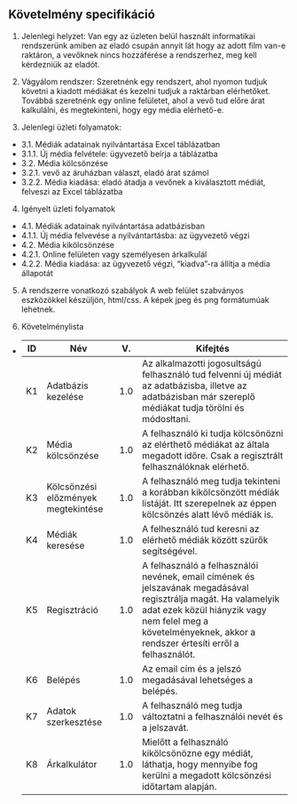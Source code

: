 ## Követelmény specifikáció

1. Jelenlegi helyzet: Van egy az üzleten belül használt informatikai rendszerünk amiben az eladó csupán annyit lát hogy az adott film van-e raktáron, a vevőknek nincs hozzáférése a rendszerhez, meg kell kérdezniük az eladót.


2. Vágyálom rendszer: Szeretnénk egy rendszert, ahol nyomon tudjuk követni a kiadott médiákat és kezelni tudjuk a raktárban elérhetőket. Továbbá szeretnénk egy online felületet, ahol a vevő tud előre árat kalkulálni, és megtekinteni, hogy egy média elérhető-e.


3. Jelenlegi üzleti folyamatok:
  - 3.1. Médiák adatainak nyilvántartása Excel táblázatban
  - 3.1.1. Új média felvétele: ügyvezető beírja a táblázatba
  - 3.2. Média kölcsönzése
  - 3.2.1. vevő az áruházban választ, eladó árat számol
  - 3.2.2. Média kiadása: eladó átadja a vevőnek a kiválasztott médiát, felveszi az Excel táblázatba


4. Igényelt üzleti folyamatok
  - 4.1. Médiák adatainak nyilvántartása adatbázisban
  - 4.1.1. Új média felvevése a nyilvántartásba: az ügyvezető végzi
  - 4.2. Média kikölcsönzése
  - 4.2.1. Online felületen vagy személyesen árkalkulál
  - 4.2.2. Média kiadása: az ügyvezető végzi, “kiadva”-ra állítja a média állapotát


5. A rendszerre vonatkozó szabályok
A web felület szabványos eszközökkel készüljön, html/css. A képek jpeg és png formátumúak lehetnek.


6. Követelménylista
- | ID | Név | V. | Kifejtés |
  | -- | --- | -- | -------- |
  | K1 | Adatbázis kezelése | 1.0 | Az alkalmazotti jogosultságú felhasználó tud felvenni új médiát az adatbázisba, illetve az adatbázisban már szereplő médiákat tudja törölni és módosłtani. |
  | K2 | Média kölcsönzése  | 1.0 | A felhasználó ki tudja kölcsönözni az elérthető médiákat az általa megadott időre. Csak a regisztrált felhasználóknak elérhető. |
  | K3 | Kölcsönzési előzmények megtekintése | 1.0 | A felhasználó meg tudja tekinteni a korábban kikölcsönzött médiák listáját. Itt szerepelnek az éppen kölcsönzés alatt lévő médiák is. |
  | K4 | Médiák keresése | 1.0 | A felhesználó tud keresni az elérhető médiák között szürők segítségével. |
  | K5 | Regisztráció | 1.0 | A felhasználó a felhasználói nevének, email címének és jelszavának megadásával regisztrálja magát. Ha valamelyik adat ezek közül hiányzik vagy nem felel meg a követelményeknek, akkor a                               rendszer értesíti erről a felhasználót. |
  | K6 | Belépés | 1.0 | Az email cím és a jelszó megadásával lehetséges a belépés. |
  | K7 | Adatok szerkesztése | 1.0 | A felhasználó meg tudja változtatni a felhasználói nevét és a jelszavát. |
  | K8 | Árkalkulátor | 1.0 | Mielőtt a felhasználó kikölcsönözne egy médiát, láthatja, hogy mennyibe fog kerülni a megadott kölcsönzési időtartam alapján. |

  
  
